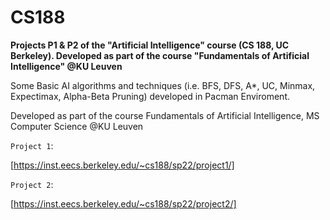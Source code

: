 # CS188
**Projects P1 &amp; P2 of the "Artificial Intelligence" course (CS 188, UC Berkeley). Developed as part of the course "Fundamentals of Artificial Intelligence" @KU Leuven**

Some Basic AI algorithms and techniques (i.e. BFS, DFS, A*, UC, Minmax, Expectimax, Alpha-Beta Pruning) developed in Pacman Enviroment.

Developed as part of the course Fundamentals of Artificial Intelligence, MS Computer Science @KU Leuven

`Project 1`:

[https://inst.eecs.berkeley.edu/~cs188/sp22/project1/]

`Project 2`:

[https://inst.eecs.berkeley.edu/~cs188/sp22/project2/]
